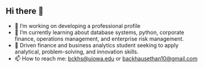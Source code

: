 ## Hi there 👋



- 🔭 I’m working on developing a professional profile
- 🌱 I’m currently learning about database systems, python, corporate finance, operations management, and enterprise risk management.
- 💬 Driven finance and business analytics student seeking to apply analytical, problem-solving, and innovation skills. 
- 📫 How to reach me: bckhs@uiowa.edu or backhausethan10@gmail.com

